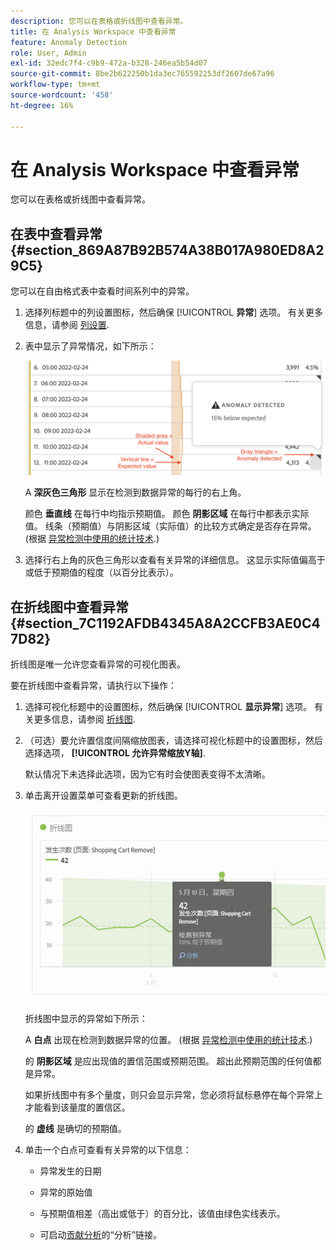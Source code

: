 ```yaml
---
description: 您可以在表格或折线图中查看异常。
title: 在 Analysis Workspace 中查看异常
feature: Anomaly Detection
role: User, Admin
exl-id: 32edc7f4-c9b9-472a-b328-246ea5b54d07
source-git-commit: 8be2b622250b1da3ec765592253df2607de67a96
workflow-type: tm+mt
source-wordcount: '458'
ht-degree: 16%

---
```


# 在 Analysis Workspace 中查看异常

您可以在表格或折线图中查看异常。

## 在表中查看异常 {#section_869A87B92B574A38B017A980ED8A29C5}

您可以在自由格式表中查看时间系列中的异常。

1. 选择列标题中的列设置图标，然后确保 [!UICONTROL **异常**] 选项。 有关更多信息，请参阅 [列设置](/help/analyze/analysis-workspace/visualizations/freeform-table/column-row-settings/column-settings.md).

1. 表中显示了异常情况，如下所示：

   ![](assets/anomaly_detected.png)

   A **深灰色三角形** 显示在检测到数据异常的每行的右上角。

   颜色 **垂直线** 在每行中均指示预期值。 颜色 **阴影区域** 在每行中都表示实际值。 线条（预期值）与阴影区域（实际值）的比较方式确定是否存在异常。 (根据 [异常检测中使用的统计技术](/help/analyze/analysis-workspace/virtual-analyst/c-anomaly-detection/statistics-anomaly-detection.md).)

1. 选择行右上角的灰色三角形以查看有关异常的详细信息。 这显示实际值偏高于或低于预期值的程度（以百分比表示）。

## 在折线图中查看异常 {#section_7C1192AFDB4345A8A2CCFB3AE0C47D82}

折线图是唯一允许您查看异常的可视化图表。

要在折线图中查看异常，请执行以下操作：

1. 选择可视化标题中的设置图标，然后确保 [!UICONTROL **显示异常**] 选项。 有关更多信息，请参阅 [折线图](/help/analyze/analysis-workspace/visualizations/line.md).

1. （可选）要允许置信度间隔缩放图表，请选择可视化标题中的设置图标，然后选择选项， **[!UICONTROL 允许异常缩放Y轴]**.

   默认情况下未选择此选项，因为它有时会使图表变得不太清晰。

1. 单击离开设置菜单可查看更新的折线图。

   ![](assets/anomaly_linechart.png)

   折线图中显示的异常如下所示：

   A **白点** 出现在检测到数据异常的位置。 (根据 [异常检测中使用的统计技术](/help/analyze/analysis-workspace/virtual-analyst/c-anomaly-detection/statistics-anomaly-detection.md).)

   的 **阴影区域** 是应出现值的置信范围或预期范围。 超出此预期范围的任何值都是异常。

   如果折线图中有多个量度，则只会显示异常，您必须将鼠标悬停在每个异常上才能看到该量度的置信区。

   的 **虚线** 是确切的预期值。

1. 单击一个白点可查看有关异常的以下信息：

   * 异常发生的日期

   * 异常的原始值

   * 与预期值相差（高出或低于）的百分比，该值由绿色实线表示。

   * 可启动[贡献分析](/help/analyze/analysis-workspace/virtual-analyst/contribution-analysis/ca-tokens.md)的“分析”链接。





